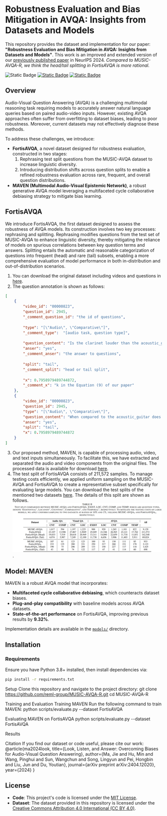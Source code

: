 # Robustness Evaluation and Bias Mitigation in AVQA: Insights from Datasets and Models
This repository provides the dataset and implementation for our paper: **"Robustness Evaluation and Bias Mitigation in AVQA: Insights from Datasets and Models"**. This work is an improved and extended version of our [previously published paper](https://github.com/reml-group/MUSIC-AVQA-R) in NeurIPS 2024. *Compared to MUSIC-AVQA-R, we think the head/tail splitting in FortisAVQA is more rational.*

![Static Badge](https://img.shields.io/badge/python-3.10-blue)
[![Static Badge](https://img.shields.io/badge/FortisAVQA-pdf-red)](https://openreview.net/pdf?id=twpPD9UMUN)
[![Static Badge](https://img.shields.io/badge/MUSIC_AVQA_R-pdf-red)](https://openreview.net/pdf?id=twpPD9UMUN)


## Overview

Audio-Visual Question Answering (AVQA) is a challenging multimodal reasoning task requiring models to accurately answer natural language queries based on paired audio-video inputs. However, existing AVQA approaches often suffer from overfitting to dataset biases, leading to poor robustness. Moreover, current datasets may not effectively diagnose these methods.

To address these challenges, we introduce:

- **FortisAVQA**, a novel dataset designed for robustness evaluation, constructed in two stages:
  1. Rephrasing test split questions from the MUSIC-AVQA dataset to increase linguistic diversity.
  2. Introducing distribution shifts across question splits to enable a refined robustness evaluation across rare, frequent, and overall question distributions.
- **MAVEN (Multimodal Audio-Visual Epistemic Network)**, a robust generative AVQA model leveraging a multifaceted cycle collaborative debiasing strategy to mitigate bias learning.

## FortisAVQA
We introduce FortisAVQA, the first dataset designed to assess the robustness of AVQA models. Its construction involves two key processes: rephrasing and splitting. Rephrasing modifies questions from the test set of MUSIC-AVQA to enhance linguistic diversity, thereby mitigating the reliance of models on spurious correlations between key question terms and answers. Splitting entails the automatic and reasonable categorization of questions into frequent (head) and rare (tail) subsets, enabling a more comprehensive evaluation of model performance in both in-distribution and out-of-distribution scenarios.

1. You can download the original dataset including videos and questions in [here]().
2. The question annotation is shown as follows:
```json
[
    {
        "video_id": "00000823",
        "question_id": 2945,
        "_comment_question_id": "the id of questions",

        "type": "[\"Audio\", \"Comparative\"]",
        "_comment_type":  "[audio task, question type]",

        "question_content": "Is the clarinet louder than the acoustic_guitar",
        "anser": "yes",
        "_comment_anser": "the answer to questions",

        "split": "tail", 
        "_comment_split": "head or tail split",

        "x": 0.7958979489744872,
        "_comment_x": "k in the Equation (9) of our paper"
    },
    {
        "video_id": "00000823",
        "question_id": 2945,  
        "type": "[\"Audio\", \"Comparative\"]",
        "question_content": "When compared to the acoustic_guitar does the clarinet sound louder?",
        "anser": "yes",
        "split": "tail",
        "x": 0.7958979489744872
    }
]
```
3. Our proposed method, MAVEN, is capable of processing audio, video, and text inputs simultaneously. To facilitate this, we have extracted and separated the audio and video components from the original files. The processed data is available for download [here]().
4. The test split of FortisAVQA consists of 211,572 samples. To manage testing costs efficiently, we applied uniform sampling on the MUSIC-AVQA and FortisAVQA to create a representative subset specifically for evaluating large models. You can download the test splits of the mentioned two datasets [here](). The details of this split are shown as follows. ![The statistics of FortisAVQA and MUSIC-AVQA](./imgs/data-stas.png).
## Model: MAVEN

MAVEN is a robust AVQA model that incorporates:

- **Multifaceted cycle collaborative debiasing**, which counteracts dataset biases.
- **Plug-and-play compatibility** with baseline models across AVQA datasets.
- **State-of-the-art performance** on FortisAVQA, improving previous results by **9.32%**.

Implementation details are available in the [`models/`](./models) directory.

## Installation

### Requirements

Ensure you have Python 3.8+ installed, then install dependencies via:

```bash
pip install -r requirements.txt
```
Setup
Clone this repository and navigate to the project directory:
git clone https://github.com/reml-group/MUSIC-AVQA-R.git
cd MUSIC-AVQA-R

Training and Evaluation
Training MAVEN
Run the following command to train MAVEN:
python scripts/evaluate.py --dataset FortisAVQA


Evaluating MAVEN on FortisAVQA
python scripts/evaluate.py --dataset FortisAVQA

Results

Citation
If you find our dataset or code useful, please cite our work:
@article{ma2024look,
  title={Look, Listen, and Answer: Overcoming Biases for Audio-Visual Question Answering},
  author={Ma, Jie and Hu, Min and Wang, Pinghui and Sun, Wangchun and Song, Lingyun and Pei, Hongbin and Liu, Jun and Du, Youtian},
  journal={arXiv preprint arXiv:2404.12020},
  year={2024}
}
## License

- **Code**: This project's code is licensed under the [MIT License](LICENSE).
- **Dataset**: The dataset provided in this repository is licensed under the [Creative Commons Attribution 4.0 International (CC BY 4.0)](DATASET_LICENSE).
